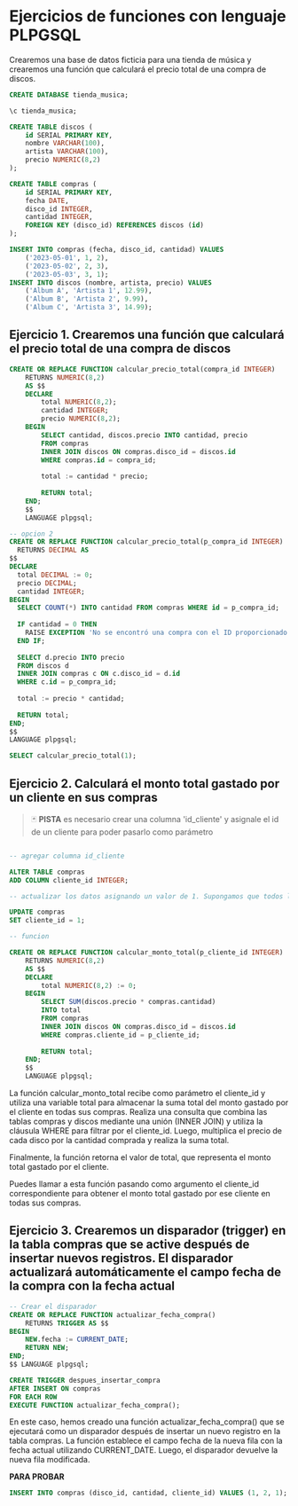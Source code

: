 # Ejercicios de funciones con lenguaje PLPGSQL

Crearemos una base de datos ficticia para una tienda de música y crearemos una función que calculará el precio total de una compra de discos.

~~~sql
CREATE DATABASE tienda_musica;

\c tienda_musica;

CREATE TABLE discos (
    id SERIAL PRIMARY KEY,
    nombre VARCHAR(100),
    artista VARCHAR(100),
    precio NUMERIC(8,2)
);

CREATE TABLE compras (
    id SERIAL PRIMARY KEY,
    fecha DATE,
    disco_id INTEGER,
    cantidad INTEGER,
    FOREIGN KEY (disco_id) REFERENCES discos (id)
);
~~~

~~~sql
INSERT INTO compras (fecha, disco_id, cantidad) VALUES
    ('2023-05-01', 1, 2),
    ('2023-05-02', 2, 3),
    ('2023-05-03', 3, 1);
INSERT INTO discos (nombre, artista, precio) VALUES
    ('Album A', 'Artista 1', 12.99),
    ('Album B', 'Artista 2', 9.99),
    ('Album C', 'Artista 3', 14.99);
~~~

## Ejercicio 1. Crearemos una función que calculará el precio total de una compra de discos

~~~sql
CREATE OR REPLACE FUNCTION calcular_precio_total(compra_id INTEGER)
    RETURNS NUMERIC(8,2)
    AS $$
    DECLARE
        total NUMERIC(8,2);
        cantidad INTEGER;
        precio NUMERIC(8,2);
    BEGIN
        SELECT cantidad, discos.precio INTO cantidad, precio
        FROM compras
        INNER JOIN discos ON compras.disco_id = discos.id
        WHERE compras.id = compra_id;
        
        total := cantidad * precio;
        
        RETURN total;
    END;
    $$
    LANGUAGE plpgsql;

-- opcion 2
CREATE OR REPLACE FUNCTION calcular_precio_total(p_compra_id INTEGER)
  RETURNS DECIMAL AS
$$
DECLARE
  total DECIMAL := 0;
  precio DECIMAL;
  cantidad INTEGER;
BEGIN
  SELECT COUNT(*) INTO cantidad FROM compras WHERE id = p_compra_id;
  
  IF cantidad = 0 THEN
    RAISE EXCEPTION 'No se encontró una compra con el ID proporcionado';
  END IF;
  
  SELECT d.precio INTO precio
  FROM discos d
  INNER JOIN compras c ON c.disco_id = d.id
  WHERE c.id = p_compra_id;
  
  total := precio * cantidad;
  
  RETURN total;
END;
$$
LANGUAGE plpgsql;
~~~

~~~sql
SELECT calcular_precio_total(1);
~~~

## Ejercicio 2. Calculará el monto total gastado por un cliente en sus compras

>:black_joker: **PISTA** es necesario crear una columna  'id_cliente' y asignale el id de un cliente para poder pasarlo como parámetro

~~~sql

-- agregar columna id_cliente

ALTER TABLE compras
ADD COLUMN cliente_id INTEGER;

-- actualizar los datos asignando un valor de 1. Supongamos que todos los registros pertenecen al cliente con cliente_id igual a 1

UPDATE compras
SET cliente_id = 1;

-- funcion

CREATE OR REPLACE FUNCTION calcular_monto_total(p_cliente_id INTEGER)
    RETURNS NUMERIC(8,2)
    AS $$
    DECLARE
        total NUMERIC(8,2) := 0;
    BEGIN
        SELECT SUM(discos.precio * compras.cantidad)
        INTO total
        FROM compras
        INNER JOIN discos ON compras.disco_id = discos.id
        WHERE compras.cliente_id = p_cliente_id;
        
        RETURN total;
    END;
    $$
    LANGUAGE plpgsql;
~~~

La función calcular_monto_total recibe como parámetro el cliente_id y utiliza una variable total para almacenar la suma total del monto gastado por el cliente en todas sus compras. Realiza una consulta que combina las tablas compras y discos mediante una unión (INNER JOIN) y utiliza la cláusula WHERE para filtrar por el cliente_id. Luego, multiplica el precio de cada disco por la cantidad comprada y realiza la suma total.

Finalmente, la función retorna el valor de total, que representa el monto total gastado por el cliente.

Puedes llamar a esta función pasando como argumento el cliente_id correspondiente para obtener el monto total gastado por ese cliente en todas sus compras.

## Ejercicio 3. Crearemos un disparador (trigger) en la tabla compras que se active después de insertar nuevos registros. El disparador actualizará automáticamente el campo fecha de la compra con la fecha actual

~~~sql
-- Crear el disparador
CREATE OR REPLACE FUNCTION actualizar_fecha_compra()
    RETURNS TRIGGER AS $$
BEGIN
    NEW.fecha := CURRENT_DATE;
    RETURN NEW;
END;
$$ LANGUAGE plpgsql;

CREATE TRIGGER despues_insertar_compra
AFTER INSERT ON compras
FOR EACH ROW
EXECUTE FUNCTION actualizar_fecha_compra();
~~~

En este caso, hemos creado una función actualizar_fecha_compra() que se ejecutará como un disparador después de insertar un nuevo registro en la tabla compras. La función establece el campo fecha de la nueva fila con la fecha actual utilizando CURRENT_DATE. Luego, el disparador devuelve la nueva fila modificada.

**PARA PROBAR**

~~~sql
INSERT INTO compras (disco_id, cantidad, cliente_id) VALUES (1, 2, 1);
~~~
